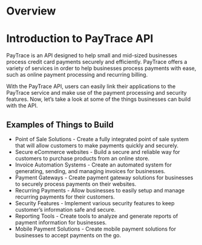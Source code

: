 # Overview

# Introduction to PayTrace API

PayTrace is an API designed to help small and mid-sized businesses process credit card payments securely and efficiently. PayTrace offers a variety of services in order to help businesses process payments with ease, such as online payment processing and recurring billing.

With the PayTrace API, users can easily link their applications to the PayTrace service and make use of the payment processing and security features. Now, let’s take a look at some of the things businesses can build with the API.

## Examples of Things to Build
- Point of Sale Solutions - Create a fully integrated point of sale system that will allow customers to make payments quickly and securely.
- Secure eCommerce websites - Build a secure and reliable way for customers to purchase products from an online store.
- Invoice Automation Systems - Create an automated system for generating, sending, and managing invoices for businesses.
- Payment Gateways - Create payment gateway solutions for businesses to securely process payments on their websites.
- Recurring Payments - Allow businesses to easily setup and manage recurring payments for their customers.
- Security Features - Implement various security features to keep customer’s information safe and secure.
- Reporting Tools - Create tools to analyze and generate reports of payment information for businesses.
- Mobile Payment Solutions - Create mobile payment solutions for businesses to accept payments on the go.
